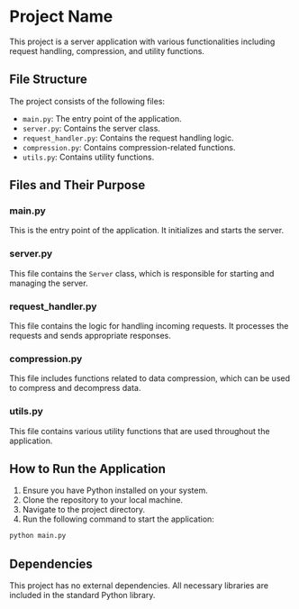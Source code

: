 # Project Name

This project is a server application with various functionalities including request handling, compression, and utility functions.

## File Structure

The project consists of the following files:

- `main.py`: The entry point of the application.
- `server.py`: Contains the server class.
- `request_handler.py`: Contains the request handling logic.
- `compression.py`: Contains compression-related functions.
- `utils.py`: Contains utility functions.

## Files and Their Purpose

### main.py

This is the entry point of the application. It initializes and starts the server.

### server.py

This file contains the `Server` class, which is responsible for starting and managing the server.

### request_handler.py

This file contains the logic for handling incoming requests. It processes the requests and sends appropriate responses.

### compression.py

This file includes functions related to data compression, which can be used to compress and decompress data.

### utils.py

This file contains various utility functions that are used throughout the application.


## How to Run the Application

1. Ensure you have Python installed on your system.
2. Clone the repository to your local machine.
3. Navigate to the project directory.
4. Run the following command to start the application:

```sh
python main.py
```

## Dependencies

This project has no external dependencies. All necessary libraries are included in the standard Python library.
